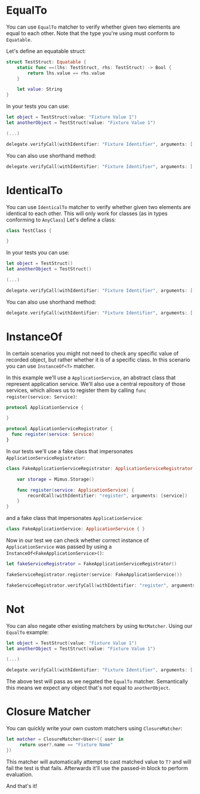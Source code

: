 # EqualTo

You can use `EqualTo` matcher to verify whether given two elements are equal to each other. Note that the type you're using must conform to `Equatable`.

Let's define an equatable struct:

```swift
struct TestStruct: Equatable {
    static func ==(lhs: TestStruct, rhs: TestStruct) -> Bool {
        return lhs.value == rhs.value
    }

    let value: String
}
```

In your tests you can use:

```swift
let object = TestStruct(value: "Fixture Value 1")
let anotherObject = TestStruct(value: "Fixture Value 1")

(...)

delegate.verifyCall(withIdentifier: "Fixture Identifier", arguments: [[EqualTo(anotherObject)]])
```

You can also use shorthand method:

```swift
delegate.verifyCall(withIdentifier: "Fixture Identifier", arguments: [[mEqual(anotherObject)]])
```

# IdenticalTo

You can use `IdenticalTo` matcher to verify whether given two elements are identical to each other. This will only work for classes (as in types conforming to `AnyClass`)
Let's define a class:

```swift
class TestClass {

}
```

In your tests you can use:

```swift
let object = TestStruct()
let anotherObject = TestStruct()

(...)

delegate.verifyCall(withIdentifier: "Fixture Identifier", arguments: [[IdenticalTo(anotherObject)]])
```

You can also use shorthand method:

```swift
delegate.verifyCall(withIdentifier: "Fixture Identifier", arguments: [[mIdentical(anotherObject)]])
```

# InstanceOf

In certain scenarios you might not need to check any specific value of recorded
object, but rather whether it is of a specific class. In this scenario you can
use `InstanceOf<T>` matcher.

In this example we'll use a `ApplicationService`, an abstract class that
represent application service. We'll also use a central repository of those
services, which allows us to register them by calling
`func register(service: Service)`:

```swift
protocol ApplicationService {

}

protocol ApplicationServiceRegistrator {
  func register(service: Service)
}
```

In our tests we'll use a fake class that impersonates `ApplicationServiceRegistrator`:

```swift
class FakeApplicationServiceRegistrator: ApplicationServiceRegistrator, Mock {

    var storage = Mimus.Storage()

    func register(service: ApplicationService) {
        recordCall(withIdentifier: "register", arguments: [service])
    }
}
```

and a fake class that impersonates `ApplicationService`:

```swift
class FakeApplicationService: ApplicationService { }
```

Now in our test we can check whether correct instance of `ApplicationService` was passed by using a `InstanceOf<FakeApplicationService>()`:

```swift
let fakeServiceRegistrator = FakeApplicationServiceRegistrator()

fakeServiceRegistrator.register(service: FakeApplicationService())

fakeServiceRegistrator.verifyCall(withIdentifier: "register", arguments: [InstanceOf<FakeApplicationService>()])
```

# Not

You can also negate other existing matchers by using `NotMatcher`. Using our `EqualTo` example:

```swift
let object = TestStruct(value: "Fixture Value 1")
let anotherObject = TestStruct(value: "Fixture Value 1")

(...)

delegate.verifyCall(withIdentifier: "Fixture Identifier", arguments: [[NotMatcher(EqualTo(anotherObject))]])
```

The above test will pass as we negated the `EqualTo` matcher. Semantically this means we expect any object that's not equal to `anotherObject`.

# Closure Matcher

You can quickly write your own custom matchers using `ClosureMatcher`:

```swift
let matcher = ClosureMatcher<User>({ user in
     return user?.name == "Fixture Name"
})
```

This matcher will automatically attempt to cast matched value to `T?` and will fail the test is that fails. Afterwards it'll use the passed-in block to perform evaluation.

And that's it!
